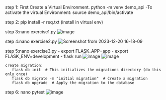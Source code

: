 step 1: First Create a Virtual Environment.
       python -m venv demo_api
-To activate the virtual Environment:
        source demo_api/bin/activate

step 2: pip install -r req.txt (install in virtual env)

step 3:nano exercise1.py
    ![image](https://github.com/anmolk3797/flask-test-task/assets/74237250/3050c381-6946-4645-b2ea-49d46869fd22)



step 4:nano exercise2.py 
     ![Screenshot from 2023-12-20 16-18-09](https://github.com/anmolk3797/flask-test-task/assets/74237250/7f9128a9-b4ff-4d4d-bf2f-0aca5c37c733)


step 5:nano exercise3.py 
    - export FLASK_APP=app
    - export FLASK_ENV=development
    - flask run
    ![image](https://github.com/anmolk3797/flask-test-task/assets/74237250/327086bf-2b77-464a-ac6d-b681cab797f0)
    ![image](https://github.com/anmolk3797/flask-test-task/assets/74237250/57289613-53f1-4b59-9429-320312d93c88)
       
    create migration:
       flask db init  # This initializes the migrations directory (do this only once)
       flask db migrate -m "initial migration"  # Create a migration
       flask db upgrade  # Apply the migration to the database

step 6: nano pytest
      ![image](https://github.com/anmolk3797/flask-test-task/assets/74237250/614e0c56-04ac-44ed-9929-04923cdd5d61)

